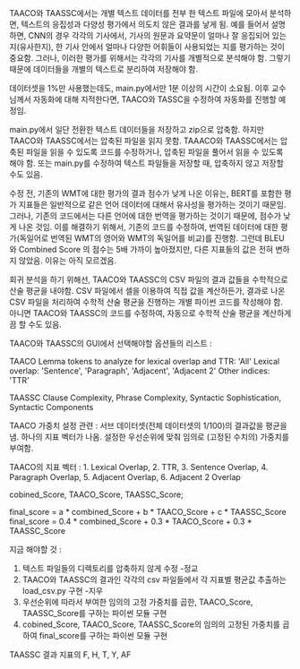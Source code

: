TAACO와 TAASSC에서는 개별 텍스트 데이터를 전부 한 텍스트 파일에 모아서 분석하면, 텍스트의 응집성과 다양성 평가에서 의도치 않은 결과를 낳게 됨.
예를 들어서 설명하면, CNN의 경우 각각의 기사에서, 기사의 원문과 요약문이 얼마나 잘 응집되어 있는 지(유사한지), 한 기사 안에서 얼마나 다양한
어휘들이 사용되었는 지를 평가하는 것이 중요함. 그러나, 이러한 평가를 위해서는 각각의 기사를 개별적으로 분석해야 함. 그렇기 때문에 데이터들을
개별의 텍스트로 분리하여 저장해야 함.

데이터셋을 1%만 사용했는데도, main.py에서만 1분 이상의 시간이 소요됨. 이후 교수님께서 자동화에 대해 지적한다면, TAACO와 TASSC을 수정하여
자동화를 진행할 예정임.

main.py에서 일단 전환한 텍스트 데이터들을 저장하고 zip으로 압축함. 하지만 TAACO와 TAASSC에서는 압축된 파일을 읽지 못함. TAAACO와
TAASSC에서는 압축된 파일을 읽을 수 있도록 코드를 수정하거나, 압축된 파일을 풀어서 읽을 수 있도록 해야 함. 또는 main.py를 수정하여
텍스트 파일들을 저장할 때, 압축하지 않고 저장할 수도 있음.

수정 전, 기존의 WMT에 대한 평가의 결과 점수가 낮게 나온 이유는, BERT를 포함한 평가 지표들은 일반적으로 같은 언어 데이터에 대해서 유사성을
평가하는 것이기 때문임. 그러나, 기존의 코드에서는 다른 언어에 대한 번역을 평가하는 것이기 때문에, 점수가 낮게 나온 것임. 이를 해결하기 위해서,
기존의 코드를 수정하여, 번역된 데이터에 대한 평가(독일어로 번역된 WMT의 영어와 WMT의 독일어를 비교)를 진행함. 그런데 BLEU와 Combined Score
의 점수는 5배 가까이 높아졌지만, 다른 지표들의 값은 전혀 변하지 않았음. 이유는 아직 모르겠음.

회귀 분석을 하기 위해선, TAACO와 TAASSC의 CSV 파일의 결과 값들을 수학적으로 산술 평균을 내야함. CSV 파일에서 셀을 이용하여 직접 값을
계산하든가, 결과로 나온 CSV 파일을 처리하여 수학적 산술 평균을 진행하는 개별 파이썬 코드를 작성해야 함. 아니면 TAACO와 TAASSC의 코드를
수정하여, 자동으로 수학적 산술 평균을 계산하게끔 할 수도 있음.

TAACO와 TAASSC의 GUI에서 선택해야할 옵션들의 리스트 :

TAACO
Lemma tokens to analyze for lexical overlap and TTR: 'All'
Lexical overlap: 'Sentence', 'Paragraph', 'Adjacent', 'Adjacent 2'
Other indices: 'TTR'

TAASSC
Clause Complexity, Phrase Complexity, Syntactic Sophistication, Syntactic Components

TAACO 가중치 설정 관련 : 서브 데이터셋(전체 데이터셋의 1/100)의 결과값을 평균을 냄. 하나의 지표 벡터가 나옴. 설정한 우선순위에 맞춰 임의로
(고정된 수치의) 가중치를 부여함.

TAACO의 지표 벡터 : 1. Lexical Overlap, 2. TTR, 3. Sentence Overlap, 4. Paragraph Overlap, 5. Adjacent Overlap, 6. Adjacent 2 Overlap

cobined_Score, TAACO_Score, TAASSC_Score;

final_score = a * combined_Score + b * TAACO_Score + c * TAASSC_Score
final_score = 0.4 * combined_Score + 0.3 * TAACO_Score + 0.3 * TAASSC_Score

지금 해야할 것 :
1. 텍스트 파일들의 디렉토리를 압축하지 않게 수정 -정교
2. TAACO와 TAASSC의 결과인 각각의 csv 파일들에서 각 지표별 평균값 추출하는 load_csv.py 구현 -지우
3. 우선순위에 따라서 부여한 임의의 고정 가중치를 곱한, TAACO_Score, TAASSC_Score를 구하는 파이썬 모듈 구현
4. cobined_Score, TAACO_Score, TAASSC_Score의 임의의 고정된 가중치를 곱하여 final_score를 구하는 파이썬 모듈 구현

TAASSC 결과 지표의 F, H, T, Y, AF
